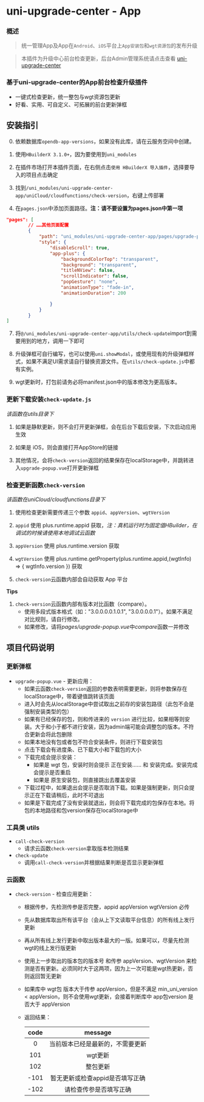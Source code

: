 # uni-upgrade-center - App

### 概述

> 统一管理App及App在`Android`、`iOS`平台上`App安装包`和`wgt资源包`的发布升级

> 本插件为升级中心前台检查更新，后台Admin管理系统请点击查看 [uni-upgrade-center](https://ext.dcloud.net.cn/plugin?id=4470)

### 基于uni-upgrade-center的App前台检查升级插件
  - 一键式检查更新，统一整包与wgt资源包更新
  - 好看、实用、可自定义、可拓展的前台更新弹框

## 安装指引

0. 依赖数据库`opendb-app-versions`，如果没有此库，请在云服务空间中创建。

1. 使用`HBuilderX 3.1.0+`，因为要使用到`uni_modules`

3. 在插件市场打开本插件页面，在右侧点击`使用 HBuilderX 导入插件`，选择要导入的项目点击确定

5. 找到`/uni_modules/uni-upgrade-center-app/uniCloud/cloudfunctions/check-version`，右键上传部署

6. 在`pages.json`中添加页面路径。**注：请不要设置为pages.json中第一项**
```json
"pages": [
		// ……其他页面配置
		{
			"path": "uni_modules/uni-upgrade-center-app/pages/upgrade-popup",
			"style": {
				"disableScroll": true,
				"app-plus": {
					"backgroundColorTop": "transparent",
					"background": "transparent",
					"titleNView": false,
					"scrollIndicator": false,
					"popGesture": "none",
					"animationType": "fade-in",
					"animationDuration": 200

				}
			}
		}
]
```

7. 将`@/uni_modules/uni-upgrade-center-app/utils/check-update`import到需要用到的地方，调用一下即可

8. 升级弹框可自行编写，也可以使用`uni.showModal`，或使用现有的升级弹框样式，如果不满足UI需求请自行替换资源文件。在`utils/check-update.js`中都有实例。

9. wgt更新时，打包前请务必将manifest.json中的版本修改为更高版本。

### 更新下载安装`check-update.js`

*该函数在utils目录下*

1. 如果是静默更新，则不会打开更新弹框，会在后台下载后安装，下次启动应用生效

2. 如果是 iOS，则会直接打开AppStore的链接

3. 其他情况，会将`check-version`返回的结果保存在localStorage中，并跳转进入`upgrade-popup.vue`打开更新弹框

### 检查更新函数`check-version`

*该函数在uniCloud/cloudfunctions目录下*

1. 使用检查更新需要传递三个参数 `appid`、`appVersion`、`wgtVersion`

2. `appid` 使用 plus.runtime.appid 获取，*注：真机运行时为固定值HBuilder，在调试的时候请使用本地调试云函数*

3. `appVersion` 使用 plus.runtime.version 获取

4. `wgtVersion` 使用 plus.runtime.getProperty(plus.runtime.appid,(wgtInfo) => { wgtInfo.version }) 获取

5. `check-version`云函数内部会自动获取 App 平台


**Tips**

1. `check-version`云函数内部有版本对比函数（compare）。
	- 使用多段式版本格式（如："3.0.0.0.0.1.0.1", "3.0.0.0.0.1"）。如果不满足对比规则，请自行修改。
	- 如果修改，请将*pages/upgrade-popup.vue*中*compare*函数一并修改

## 项目代码说明

### 更新弹框
- `upgrade-popup.vue` - 更新应用：
	- 如果云函数`check-version`返回的参数表明需要更新，则将参数保存在localStorage中，带着键值跳转该页面
	- 进入时会先从localStorage中尝试取出之前存的安装包路径（此包不会是强制安装类型的包）
	- 如果有已经保存的包，则和传进来的 `version` 进行比较，如果相等则安装。大于和小于都不进行安装，因为admin端可能会调整包的版本。不符合更新会将此包删除
	- 如果本地没有包或者包不符合安装条件，则进行下载安装包
	- 点击下载会有进度条、已下载大小和下载包的大小
	- 下载完成会提示安装：
		- 如果是 wgt 包，安装时则会提示 正在安装…… 和 安装完成。安装完成会提示是否重启
		- 如果是 原生安装包，则直接跳出去覆盖安装
	- 下载过程中，如果退出会提示是否取消下载。如果是强制更新，则只会提示正在下载请稍后，此时不可退出
	- 如果是下载完成了没有安装就退出，则会将下载完成的包保存在本地。将包的本地路径和包version保存在localStorage中

### 工具类 utils
- `call-check-version`
	- 请求云函数`check-version`拿取版本检测结果
- `check-update`
	- 调用`call-check-version`并根据结果判断是否显示更新弹框

### 云函数
- `check-version` - 检查应用更新：
	- 根据传参，先检测传参是否完整，appid appVersion wgtVersion 必传
	- 先从数据库取出所有该平台（会从上下文读取平台信息）的所有线上发行更新
	- 再从所有线上发行更新中取出版本最大的一版。如果可以，尽量先检测wgt的线上发行版更新
	- 使用上一步取出的版本包的版本号 和传参 appVersion、wgtVersion 来检测是否有更新。必须同时大于这两项，因为上一次可能是wgt热更新，否则返回暂无更新
	- 如果库中 wgt包 版本大于传参 appVersion，但是不满足 min_uni_version < appVersion，则不会使用wgt更新，会接着判断库中 app包version 是否大于 appVersion
	- 返回结果：

		|code|message|
		|:-:|:-:|
		|0|当前版本已经是最新的，不需要更新|
		|101|wgt更新|
		|102|整包更新|
		|-101|暂无更新或检查appid是否填写正确|
		|-102|请检查传参是否填写正确|